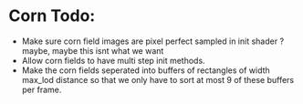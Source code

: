 # Corn Todo:
- Make sure corn field images are pixel perfect sampled in init shader ? maybe, maybe this isnt what we want
- Allow corn fields to have multi step init methods.
- Make the corn fields seperated into buffers of rectangles of width max_lod distance so that we only have to sort at most 9 of these buffers per frame.